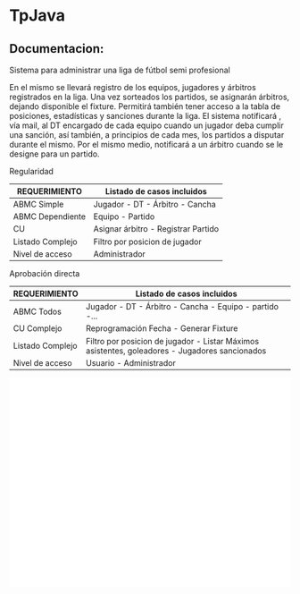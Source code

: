 # TpJava
## Documentacion:

Sistema para administrar una liga de fútbol semi profesional

En el mismo se llevará registro de los equipos, jugadores y árbitros registrados en la liga.
Una vez sorteados los partidos, se asignarán árbitros, dejando disponible el fixture.
Permitirá también tener acceso a la tabla de posiciones, estadísticas y sanciones durante la liga.
El sistema notificará , vía mail, al DT encargado de cada equipo cuando un jugador deba cumplir una sanción, así también, a principios de cada mes, los partidos a disputar durante el mismo.
Por el mismo medio, notificará a un árbitro cuando se le designe para un partido.

Regularidad


| REQUERIMIENTO    | Listado de casos incluidos          |
| -------------    | ----------------------------------- |
| ABMC Simple      | Jugador - DT - Árbitro - Cancha     |
| ABMC Dependiente | Equipo - Partido                    |
| CU               | Asignar árbitro - Registrar Partido |
| Listado Complejo | Filtro por posicion de jugador      |
| Nivel de acceso  |  Administrador                      |


Aprobación directa

| REQUERIMIENTO    | Listado de casos incluidos             |
| -------------    | -----------------------------------    |
| ABMC Todos       | Jugador - DT - Árbitro - Cancha - Equipo - partido -...   |
| CU  Complejo     | Reprogramación Fecha - Generar Fixture |
| Listado Complejo | Filtro por posicion de jugador - Listar Máximos asistentes, goleadores - Jugadores sancionados        |
| Nivel de acceso  | Usuario - Administrador                |

![](imgs/javaLigaFutbol.png)

